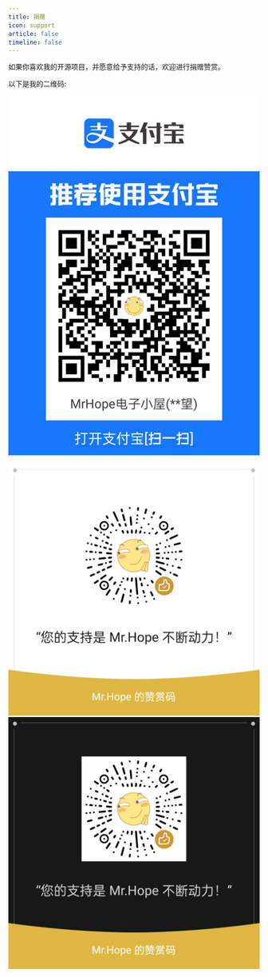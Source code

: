 ```yaml
---
title: 捐赠
icon: support
article: false
timeline: false
---
```


如果你喜欢我的开源项目，并愿意给予支持的话，欢迎进行捐赠赞赏。

以下是我的二维码:

![支付宝](./assets/alipay.jpg)

![微信](./assets/wechat-light.jpg#light)
![微信](./assets/wechat-dark.jpg#dark)

